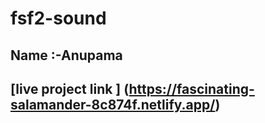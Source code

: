 # fsf2-sound
## Name :-Anupama 
## [live project link ] (https://fascinating-salamander-8c874f.netlify.app/)

